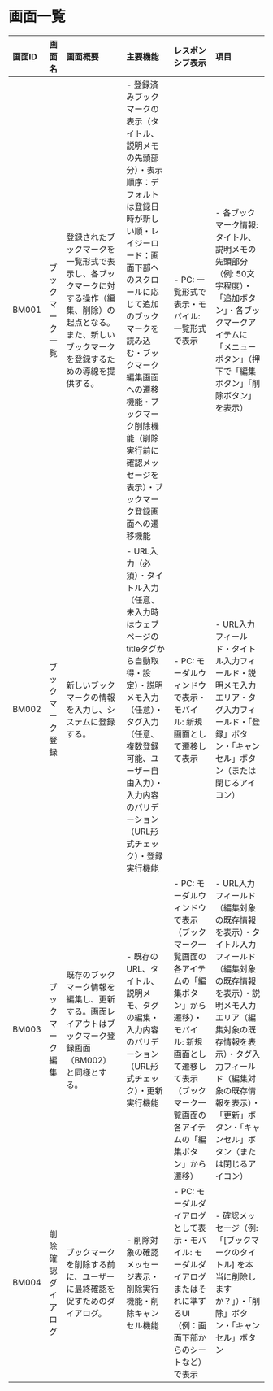 # 画面一覧

| 画面ID | 画面名 | 画面概要 | 主要機能  | レスポンシブ表示  | 項目  |
| :----- | :---- | :--- | :--------- | :---- | :---- |
| BM001 | ブックマーク一覧 | 登録されたブックマークを一覧形式で表示し、各ブックマークに対する操作（編集、削除）の起点となる。また、新しいブックマークを登録するための導線を提供する。 | - 登録済みブックマークの表示（タイトル、説明メモの先頭部分）・表示順序：デフォルトは登録日時が新しい順・レイジーロード：画面下部へのスクロールに応じて追加のブックマークを読み込む・ブックマーク編集画面への遷移機能・ブックマーク削除機能（削除実行前に確認メッセージを表示）・ブックマーク登録画面への遷移機能 | - PC: 一覧形式で表示・モバイル: 一覧形式で表示 | - 各ブックマーク情報: タイトル、説明メモの先頭部分（例: 50文字程度）・「追加ボタン」・各ブックマークアイテムに「メニューボタン」（押下で「編集ボタン」「削除ボタン」を表示） |
| BM002 | ブックマーク登録 | 新しいブックマークの情報を入力し、システムに登録する。 | - URL入力（必須）・タイトル入力（任意、未入力時はウェブページのtitleタグから自動取得・設定）・説明メモ入力（任意）・タグ入力（任意、複数登録可能、ユーザー自由入力）・入力内容のバリデーション（URL形式チェック）・登録実行機能 | - PC: モーダルウィンドウで表示・モバイル: 新規画面として遷移して表示 | - URL入力フィールド・タイトル入力フィールド・説明メモ入力エリア・タグ入力フィールド・「登録」ボタン・「キャンセル」ボタン（または閉じるアイコン） |
| BM003 | ブックマーク編集 | 既存のブックマーク情報を編集し、更新する。画面レイアウトはブックマーク登録画面（BM002）と同様とする。 | - 既存のURL、タイトル、説明メモ、タグの編集・入力内容のバリデーション（URL形式チェック）・更新実行機能  | - PC: モーダルウィンドウで表示（ブックマーク一覧画面の各アイテムの「編集ボタン」から遷移）・モバイル: 新規画面として遷移して表示（ブックマーク一覧画面の各アイテムの「編集ボタン」から遷移） | - URL入力フィールド（編集対象の既存情報を表示）・タイトル入力フィールド（編集対象の既存情報を表示）・説明メモ入力エリア（編集対象の既存情報を表示）・タグ入力フィールド（編集対象の既存情報を表示）・「更新」ボタン・「キャンセル」ボタン（または閉じるアイコン） |
| BM004 | 削除確認ダイアログ | ブックマークを削除する前に、ユーザーに最終確認を促すためのダイアログ。 | - 削除対象の確認メッセージ表示・削除実行機能・削除キャンセル機能  | - PC: モーダルダイアログとして表示・モバイル: モーダルダイアログまたはそれに準ずるUI（例：画面下部からのシートなど）で表示 | - 確認メッセージ（例: 「[ブックマークのタイトル] を本当に削除しますか？」）・「削除」ボタン・「キャンセル」ボタン |
